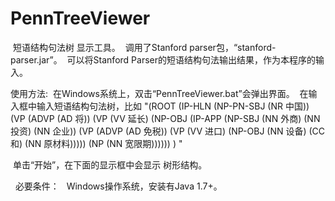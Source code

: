 # PennTreeViewer
  短语结构句法树 显示工具。
  调用了Stanford parser包，“stanford-parser.jar”。
  可以将Stanford Parser的短语结构句法输出结果，作为本程序的输入。

使用方法:
  在Windows系统上，双击“PennTreeViewer.bat”会弹出界面。
  在输入框中输入短语结构句法树，比如 "(ROOT (IP-HLN (NP-PN-SBJ (NR 中国)) (VP (ADVP (AD 将)) (VP (VV 延长) (NP-OBJ (IP-APP (NP-SBJ (NN 外商) (NN 投资) (NN 企业)) (VP (ADVP (AD 免税)) (VP (VV 进口) (NP-OBJ (NN 设备) (CC 和) (NN 原材料))))) (NP (NN 宽限期)))))) ) "
  
  单击“开始”，在下面的显示框中会显示 树形结构。
  
  
必要条件：
   Windows操作系统，安装有Java 1.7+。
 
